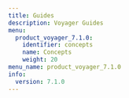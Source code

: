 ```yaml
---
title: Guides
description: Voyager Guides
menu:
  product_voyager_7.1.0:
    identifier: concepts
    name: Concepts
    weight: 20
menu_name: product_voyager_7.1.0
info:
  version: 7.1.0
---
```


